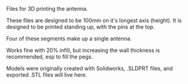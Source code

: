 Files for 3D printing the antenna.

These files are designed to be 100mm on it's longest axis (height). It is designed to be printed standing up, with the pins at the top.

Four of these segments make up a single antenna.

Works fine with 20% infill, but increasing the wall thickness is recommended, esp to fill the pegs.

Models were originally created with Solidworks, .SLDPRT files, and exported .STL files will live here.

